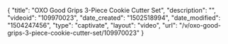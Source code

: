 {
    "title": "OXO Good Grips 3-Piece Cookie Cutter Set",
    "description": "",
    "videoid": "109970023",
    "date_created": "1502518994",
    "date_modified": "1504247456",
    "type": "captivate",
    "layout": "video",
    "url": "\/v\/oxo-good-grips-3-piece-cookie-cutter-set\/109970023"
}